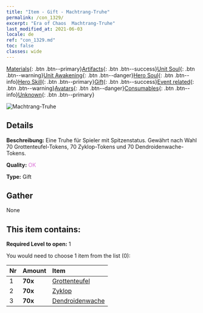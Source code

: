 ```yaml
---
title: "Item - Gift - Machtrang-Truhe"
permalink: /con_1329/
excerpt: "Era of Chaos  Machtrang-Truhe"
last_modified_at: 2021-06-03
locale: de
ref: "con_1329.md"
toc: false
classes: wide
---
```

 [Materials](/ItemsDE/){: .btn .btn--primary}[Artifacts](/ItemsDE/Artifacts/){: .btn .btn--success}[Unit Soul](/ItemsDE/UnitSoul/){: .btn .btn--warning}[Unit Awakening](/ItemsDE/UnitAwakening/){: .btn .btn--danger}[Hero Soul](/ItemsDE/HeroSoul/){: .btn .btn--info}[Hero Skill](/ItemsDE/HeroSkill/){: .btn .btn--primary}[Gift](/ItemsDE/Gift/){: .btn .btn--success}[Event related](/ItemsDE/Events/){: .btn .btn--warning}[Avatars](/ItemsDE/Avatars/){: .btn .btn--danger}[Consumables](/ItemsDE/Consumables/){: .btn .btn--info}[Unknown](/ItemsDE/Unknown/){: .btn .btn--primary}

 ![Machtrang-Truhe](/images/t/i_905001.png)

## Details
 **Beschreibung:** Eine Truhe für Spieler mit Spitzenstatus. Gewährt nach Wahl 70 Grottenteufel-Tokens, 70 Zyklop-Tokens und 70 Dendroidenwache-Tokens.

 **Quality:** <span style="color: #DA70D6">OK</span>

 **Type:** Gift

## Gather

  None

## This item contains:

 **Required Level to open:** 1

 You would need to choose 1 item from the list (0):

  | Nr | Amount |     Item    |
  |:---|:-------|:------------|
  | 1 |  **70x** | [Grottenteufel](/ItemsDE/unt_230/) |  | 
  | 2 |  **70x** | [Zyklop](/ItemsDE/unt_222/) |  | 
  | 3 |  **70x** | [Dendroidenwache](/ItemsDE/unt_203/) |  | 
